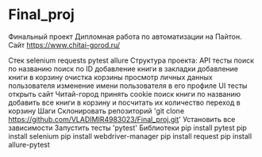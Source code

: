 # Final_proj
Финальный проект
Дипломная работа по автоматизации на Пайтон. Сайт https://www.chitai-gorod.ru/

Стек
selenium
requests
pytest
allure
Структура проекта:
API тесты
поиск по названию
поиск по ID
добавление книги в закладки
добавление книги в корзину
очистка корзины
просмотр личных данных пользователя
изменение имени пользователя в его профиле
UI тесты
открыть сайт Читай-город
принять cookie
поиск книги по названию
добавить все книги в корзину и посчитать их количество
переход в корзину
Шаги
Склонировать репозиторий 'git clone https://github.com/VLADIMIR4983023/Final_proj.git'
Установить все зависимости
Запустить тесты 'pytest'
Библиотеки
pip install pytest
pip install selenium
pip install webdriver-manager
pip install request
pip install allure-pytest
